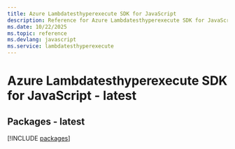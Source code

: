 ```yaml
---
title: Azure Lambdatesthyperexecute SDK for JavaScript
description: Reference for Azure Lambdatesthyperexecute SDK for JavaScript
ms.date: 10/22/2025
ms.topic: reference
ms.devlang: javascript
ms.service: lambdatesthyperexecute
---
```

# Azure Lambdatesthyperexecute SDK for JavaScript - latest
## Packages - latest
[!INCLUDE [packages](lambdatesthyperexecute-index.md)]